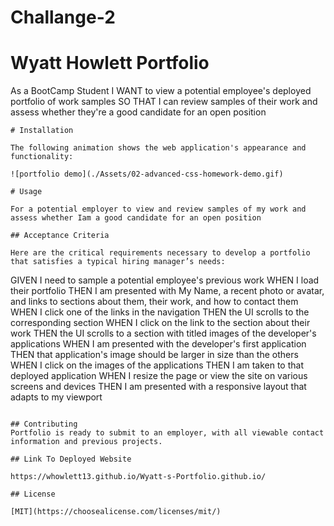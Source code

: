 # Challange-2


# Wyatt Howlett Portfolio

As a BootCamp Student
I WANT to view a potential employee's deployed portfolio of work samples
SO THAT I can review samples of their work and assess whether they're a good candidate for an open position
```
# Installation

The following animation shows the web application's appearance and functionality:

![portfolio demo](./Assets/02-advanced-css-homework-demo.gif)

# Usage

For a potential employer to view and review samples of my work and assess whether Iam a good candidate for an open position

## Acceptance Criteria

Here are the critical requirements necessary to develop a portfolio that satisfies a typical hiring manager’s needs:

```
GIVEN I need to sample a potential employee's previous work
WHEN I load their portfolio 
THEN I am presented with My Name, a recent photo or avatar, and links to sections about them, their work, and how to contact them 
WHEN I click one of the links in the navigation
THEN the UI scrolls to the corresponding section
WHEN I click on the link to the section about their work
THEN the UI scrolls to a section with titled images of the developer's applications
WHEN I am presented with the developer's first application
THEN that application's image should be larger in size than the others
WHEN I click on the images of the applications
THEN I am taken to that deployed application
WHEN I resize the page or view the site on various screens and devices
THEN I am presented with a responsive layout that adapts to my viewport
```

## Contributing
Portfolio is ready to submit to an employer, with all viewable contact information and previous projects.

## Link To Deployed Website

https://whowlett13.github.io/Wyatt-s-Portfolio.github.io/

## License

[MIT](https://choosealicense.com/licenses/mit/)